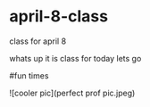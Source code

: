 # april-8-class
class for april 8


whats up it is class for today lets go

#fun times

![cooler pic](perfect prof pic.jpeg)

